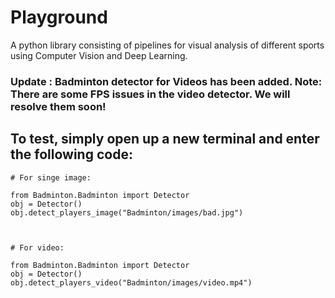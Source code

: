# Playground
A python library consisting of pipelines for visual analysis of different sports using Computer Vision and Deep Learning.

### Update : Badminton detector for Videos has been added. Note: There are some FPS issues in the video detector. We will resolve them soon!

## To test, simply open up a new terminal and enter the following code:

```
# For singe image:

from Badminton.Badminton import Detector
obj = Detector()
obj.detect_players_image("Badminton/images/bad.jpg")



# For video:

from Badminton.Badminton import Detector
obj = Detector()
obj.detect_players_video("Badminton/images/video.mp4")
```
